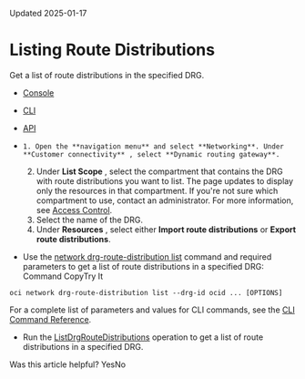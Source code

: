 Updated 2025-01-17
# Listing Route Distributions
Get a list of route distributions in the specified DRG.
  * [Console](https://docs.oracle.com/en-us/iaas/Content/Network/Tasks/drg-rd-list.htm)
  * [CLI](https://docs.oracle.com/en-us/iaas/Content/Network/Tasks/drg-rd-list.htm)
  * [API](https://docs.oracle.com/en-us/iaas/Content/Network/Tasks/drg-rd-list.htm)


  *     1. Open the **navigation menu** and select **Networking**. Under **Customer connectivity** , select **Dynamic routing gateway**.
    2. Under **List Scope** , select the compartment that contains the DRG with route distributions you want to list.
The page updates to display only the resources in that compartment. If you're not sure which compartment to use, contact an administrator. For more information, see [Access Control](https://docs.oracle.com/en-us/iaas/Content/Network/Concepts/accesscontrol.htm#Access_Control).
    3. Select the name of the DRG.
    4. Under **Resources** , select either **Import route distributions** or **Export route distributions**. 
  * Use the [network drg-route-distribution list](https://docs.oracle.com/iaas/tools/oci-cli/latest/oci_cli_docs/cmdref/network/drg-route-distribution/list.html) command and required parameters to get a list of route distributions in a specified DRG:
Command
CopyTry It
```
oci network drg-route-distribution list --drg-id ocid ... [OPTIONS]
```

For a complete list of parameters and values for CLI commands, see the [CLI Command Reference](https://docs.oracle.com/iaas/tools/oci-cli/latest).
  * Run the [ListDrgRouteDistributions](https://docs.oracle.com/iaas/api/#/en/iaas/latest/DrgRouteDistribution/ListDrgRouteDistributions) operation to get a list of route distributions in a specified DRG.


Was this article helpful?
YesNo

